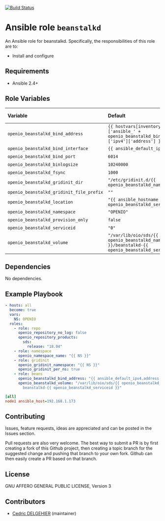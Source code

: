 [![Build Status](https://travis-ci.org/open-io/ansible-role-openio-beanstalkd.svg?branch=master)](https://travis-ci.org/open-io/ansible-role-openio-beanstalkd)
# Ansible role `beanstalkd`

An Ansible role for beanstalkd. Specifically, the responsibilities of this role are to:

- Install and configure

## Requirements

- Ansible 2.4+

## Role Variables


| Variable   | Default | Comments (type)  |
| :---       | :---    | :---             |
| `openio_beanstalkd_bind_address` | `{{ hostvars[inventory_hostname]['ansible_' + openio_beanstalkd_bind_interface]['ipv4']['address'] }}` | ... |
| `openio_beanstalkd_bind_interface` | `{{ ansible_default_ipv4.alias }}` | ... |
| `openio_beanstalkd_bind_port` | `6014` | ... |
| `openio_beanstalkd_binlogsize` | `10240000` | ... |
| `openio_beanstalkd_fsync` | `1000` | ... |
| `openio_beanstalkd_gridinit_dir` | `"/etc/gridinit.d/{{ openio_beanstalkd_namespace }}"` | ... |
| `openio_beanstalkd_gridinit_file_prefix` | `""` | ... |
| `openio_beanstalkd_location` | `"{{ ansible_hostname }}.{{ openio_beanstalkd_serviceid }}"` | ... |
| `openio_beanstalkd_namespace` | `"OPENIO"` | ... |
| `openio_beanstalkd_provision_only` | `false` | ... |
| `openio_beanstalkd_serviceid` | `"0"` | ... |
| `openio_beanstalkd_volume` | `"/var/lib/oio/sds/{{ openio_beanstalkd_namespace }}/beanstalkd-{{ openio_beanstalkd_serviceid }}"` | ... |


## Dependencies

No dependencies.

## Example Playbook

```yaml
- hosts: all
  become: true
  vars:
    NS: OPENIO
  roles:
    - role: repo
      openio_repository_no_log: false
      openio_repository_products:
        sds:
          release: "18.04"
    - role: namespace
      openio_namespace_name: "{{ NS }}"
    - role: gridinit
      openio_gridinit_namespace: "{{ NS }}"
      openio_gridinit_per_ns: true
    - role: beans
      openio_beanstalkd_bind_address: "{{ ansible_default_ipv4.address }}"
      openio_beanstalkd_volume: "/var/lib/oio/sds/{{ openio_beanstalkd_namespace }}/\
        beanstalkd-{{ openio_beanstalkd_serviceid }}"
```


```ini
[all]
node1 ansible_host=192.168.1.173
```

## Contributing

Issues, feature requests, ideas are appreciated and can be posted in the Issues section.

Pull requests are also very welcome.
The best way to submit a PR is by first creating a fork of this Github project, then creating a topic branch for the suggested change and pushing that branch to your own fork.
Github can then easily create a PR based on that branch.

## License

GNU AFFERO GENERAL PUBLIC LICENSE, Version 3

## Contributors

- [Cedric DELGEHIER](https://github.com/cdelgehier) (maintainer)
